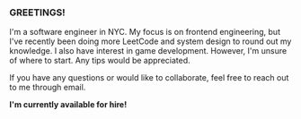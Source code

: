 ### GREETINGS!

I'm a software engineer in NYC. My focus is on frontend engineering, but I've recently been doing more LeetCode and system design to round out my knowledge. I also have interest in game development. However, I'm unsure of where to start. Any tips would be appreciated.

If you have any questions or would like to collaborate, feel free to reach out to me through email.

**I'm currently available for hire!**

<!--
**penspinner/penspinner** is a ✨ _special_ ✨ repository because its `README.md` (this file) appears on your GitHub profile.

Here are some ideas to get you started:

- 🔭 I’m currently working on ...
- 🌱 I’m currently learning ...
- 👯 I’m looking to collaborate on ...
- 🤔 I’m looking for help with ...
- 💬 Ask me about ...
- 📫 How to reach me: ...
- 😄 Pronouns: ...
- ⚡ Fun fact: ...
-->
